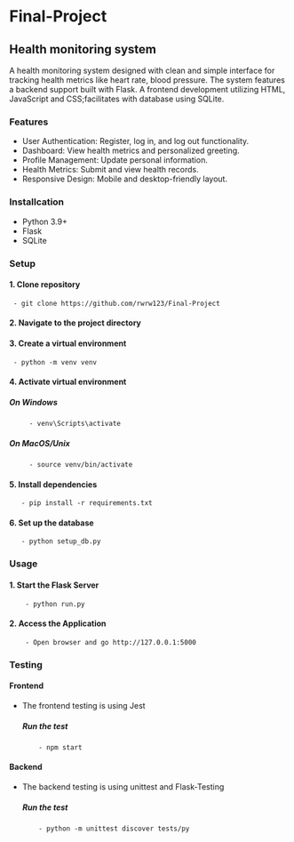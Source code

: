 # Final-Project
## Health monitoring system
  A health monitoring system designed with clean and simple interface for tracking health metrics like heart rate, blood pressure. The system features a backend support built with Flask. A frontend development utilizing HTML, JavaScript and CSS;facilitates with database using SQLite.

### Features
- User Authentication: Register, log in, and log out functionality.
- Dashboard: View health metrics and personalized greeting.
- Profile Management: Update personal information.
- Health Metrics: Submit and view health records.
- Responsive Design: Mobile and desktop-friendly layout.

### Installcation
- Python 3.9+
- Flask
- SQLite
  
### Setup
#### 1. Clone repository
     - git clone https://github.com/rwrw123/Final-Project
#### 2. Navigate to the project directory
#### 3. Create a virtual environment
     - python -m venv venv
#### 4. Activate virtual environment
##### On Windows
         - venv\Scripts\activate
##### On MacOS/Unix
         - source venv/bin/activate
#### 5. Install dependencies
       - pip install -r requirements.txt
#### 6. Set up the database
       - python setup_db.py

### Usage
#### 1. Start the Flask Server
        - python run.py
#### 2. Access the Application
        - Open browser and go http://127.0.0.1:5000

### Testing
#### Frontend 
- The frontend testing is using Jest
  ##### Run the test
          - npm start
#### Backend
- The backend testing is using unittest and Flask-Testing
  ##### Run the test
          - python -m unittest discover tests/py

   
